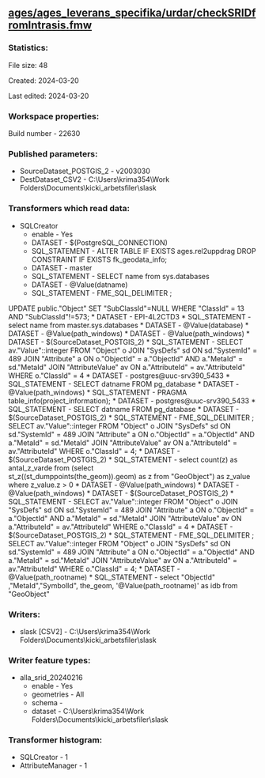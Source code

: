 ﻿## [ages/ages_leverans_specifika/urdar/checkSRIDfromIntrasis.fmw](https://github.com/kicki58/kix_working_dir/blob/master/ages/ages_leverans_specifika/urdar/checkSRIDfromIntrasis.fmw)

### Statistics:
File size: 48

Created: 2024-03-20

Last edited: 2024-03-20


### Workspace properties:
Build number    - 22630

### Published parameters:
*  SourceDataset_POSTGIS_2    -   v2003030
*  DestDataset_CSV2    -   C:\Users\krima354\Work Folders\Documents\kicki_arbetsfiler\slask



### Transformers which read data:
*  SQLCreator
    * enable    -   Yes
    * DATASET    -   $(PostgreSQL_CONNECTION)
    * SQL_STATEMENT    -   ALTER TABLE IF EXISTS ages.rel2uppdrag DROP CONSTRAINT IF EXISTS fk_geodata_info;
    * DATASET    -   master
    * SQL_STATEMENT    -   SELECT name from sys.databases
    * DATASET    -   @Value(datname)
    * SQL_STATEMENT    -   FME_SQL_DELIMITER ;

UPDATE public."Object"
	SET "SubClassId"=NULL
	WHERE "ClassId" = 13  AND "SubClassId"!=573;
    * DATASET    -   EPI-4L2CTD3
    * SQL_STATEMENT    -   select name from master.sys.databases
    * DATASET    -   @Value(database)
    * DATASET    -   @Value(path_windows)
    * DATASET    -   @Value(path_windows)
    * DATASET    -   $(SourceDataset_POSTGIS_2)
    * SQL_STATEMENT    -   SELECT av."Value"::integer FROM "Object" o JOIN "SysDefs" sd ON sd."SystemId" = 489
    JOIN "Attribute" a ON o."ObjectId" = a."ObjectId" AND a."MetaId" = sd."MetaId"
    JOIN "AttributeValue" av ON a."AttributeId" = av."AttributeId" WHERE o."ClassId" = 4
    * DATASET    -   postgres@uuc-srv390_5433
    * SQL_STATEMENT    -   SELECT datname FROM pg_database
    * DATASET    -   @Value(path_windows)
    * SQL_STATEMENT    -   PRAGMA table_info(project_information); 
    * DATASET    -   postgres@uuc-srv390_5433
    * SQL_STATEMENT    -   SELECT datname FROM pg_database
    * DATASET    -   $(SourceDataset_POSTGIS_2)
    * SQL_STATEMENT    -   FME_SQL_DELIMITER ;
SELECT av."Value"::integer FROM "Object" o JOIN "SysDefs" sd ON sd."SystemId" = 489
    JOIN "Attribute" a ON o."ObjectId" = a."ObjectId" AND a."MetaId" = sd."MetaId"
    JOIN "AttributeValue" av ON a."AttributeId" = av."AttributeId" WHERE o."ClassId" = 4;
    * DATASET    -   $(SourceDataset_POSTGIS_2)
    * SQL_STATEMENT    -   select count(z) as antal_z_varde
from (select  
    st_z((st_dumppoints(the_geom)).geom) as z 
   from "GeoObject") as z_value
where z_value.z > 0
    * DATASET    -   @Value(path_windows)
    * DATASET    -   @Value(path_windows)
    * DATASET    -   $(SourceDataset_POSTGIS_2)
    * SQL_STATEMENT    -   SELECT av."Value"::integer FROM "Object" o JOIN "SysDefs" sd ON sd."SystemId" = 489
    JOIN "Attribute" a ON o."ObjectId" = a."ObjectId" AND a."MetaId" = sd."MetaId"
    JOIN "AttributeValue" av ON a."AttributeId" = av."AttributeId" WHERE o."ClassId" = 4
    * DATASET    -   $(SourceDataset_POSTGIS_2)
    * SQL_STATEMENT    -   FME_SQL_DELIMITER ;
SELECT av."Value"::integer FROM "Object" o JOIN "SysDefs" sd ON sd."SystemId" = 489
    JOIN "Attribute" a ON o."ObjectId" = a."ObjectId" AND a."MetaId" = sd."MetaId"
    JOIN "AttributeValue" av ON a."AttributeId" = av."AttributeId" WHERE o."ClassId" = 4;
    * DATASET    -   @Value(path_rootname)
    * SQL_STATEMENT    -   select "ObjectId" ,"MetaId","SymbolId", the_geom, '@Value(path_rootname)' as idb from "GeoObject"

### Writers:
*  slask [CSV2]    -   C:\Users\krima354\Work Folders\Documents\kicki_arbetsfiler\slask

### Writer feature types:
*  alla_srid_20240216
    * enable - Yes
    * geometries - All
    * schema - 
    * dataset - C:\Users\krima354\Work Folders\Documents\kicki_arbetsfiler\slask

### Transformer histogram:
*  SQLCreator    -   1
*  AttributeManager    -   1

